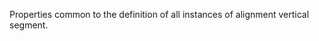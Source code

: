 Properties common to the definition of all instances of alignment vertical segment.

<!-- end of short definition -->

